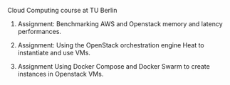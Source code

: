 Cloud Computing course at TU Berlin

1. Assignment:
Benchmarking AWS and Openstack memory and latency performances.

2. Assignment:
Using the OpenStack orchestration engine Heat to instantiate and use VMs.

3. Assignment
Using Docker Compose and Docker Swarm to create instances in Openstack VMs.
